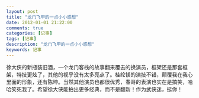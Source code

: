 ```yaml
---
layout: post
title: "龙门飞甲的一点小小感想"
date: 2012-01-01 21:22:00 
comments: true
categories: [记事]
tags: [记事]
description: "龙门飞甲的一点小小感想"
keywords: 记事
---
```


 徐大侠的新瓶装旧酒，一个龙门客栈的故事翻来覆去的换演员，框架还是那套框架，特技更炫了，其他的视乎没有太多亮点了。桂纶镁的演技不错，颠覆我在我心里面的形象，还有陈坤。当然其他演员也都很优秀，春哥的表演也实在是搞笑，哈哈笑死我了。希望徐大侠能拍出更多经典，而不是翻新！作为武侠迷，挺你！
